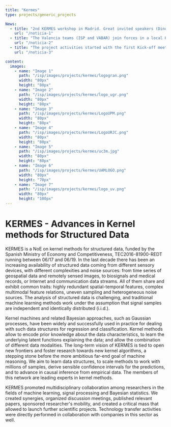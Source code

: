 ```yaml
---
title: "Kermes"
type: projects/generic_projects

News:
  - title: "2nd KERMES workshop in Madrid. Great invited speakers (Dino Sejdinovic from Oxford University and Javier Gonzalez from Amazon) and inspiring works from our students - Madrid, 25-26 Feb, 2019."
    url: "/noticia-1"
  - title: "The Valencia teams (ISP and VABAR) join forces in a local KERMES workshop in UV. Check the meetings tab for details"
    url: "/noticia-2"
  - title: "The project activities started with the first Kick-off meeting in the Parc Científic of the Universitat de València on July 11th, 2017."
    url: "/noticia-3"

content:
  images:
    - name: "Image 1"
      path: "/isp/images/projects/kermes/logogran.png"
      width: "80px"
      height: "80px"
    - name: "Image 2"
      path: "/isp/images/projects/kermes/logo_ugr.png"
      width: "80px"
      height: "80px"
    - name: "Image 3"
      path: "/isp/images/projects/kermes/LogoUPM.png"
      width: "80px"
      height: "80px"
    - name: "Image 4"
      path: "/isp/images/projects/kermes/LogoURJC.png"
      width: "80px"
      height: "80px"
    - name: "Image 5"
      path: "/isp/images/projects/kermes/uc3m.jpg"
      width: "80px"
      height: "80px"
    - name: "Image 6"
      path: "/isp/images/projects/kermes/UAMLOGO.png"
      width: "80px"
      height: "70px"
    - name: "Image 7"
      path: "/isp/images/projects/kermes/logo_uv.png"
      width: "80px"
      height: "100px"
---
```


# KERMES - Advances in Kernel methods for Structured Data

KERMES is a NoE on kernel methods for structured data, funded by the Spanish Ministry of Economy and Competitiveness, TEC2016-81900-REDT running between 06/17 and 06/19. In the last decade there has been an increasing availability of structured data coming from different sensory devices, with different complexities and noise sources: from time series of geospatial data and remotely sensed images, to biosignals and medical records, or Internet and communication data streams. All of them share and exhibit common traits: highly redundant spatial-temporal features, complex multimodal feature relations, uneven sampling and heterogeneous noise sources. The analysis of structured data is challenging, and traditional machine learning methods work under the assumption that signal samples are independent and identically distributed (i.i.d.).

Kernel machines and related Bayesian approaches, such as Gaussian processes, have been widely and successfully used in practice for dealing with such data structures for regression and classification. Kernel methods allow to encode prior knowledge about the data characteristics, to learn the underlying latent functions explaining the data; and allow the combination of different data modalities. The long-term vision of KERMES is tied to open new frontiers and foster research towards new kernel algorithms, a stepping stone before the more ambitious far-end goal of machine reasoning. We aim to learn data structures, to scale methods to work with millions of samples, derive sensible confidence intervals for the predictions, and to advance in causal inference from empirical data. The members of this network are leading experts in kernel methods.

KERMES promoted multidisciplinary collaboration among researchers in the fields of machine learning, signal processing and Bayesian statistics. We created synergies, organized discussion meetings, published relevant papers, sponsored researcher's mobility, and created a critical mass that allowed to launch further scientific projects. Technology transfer activities were directly performed in collaboration with companies in this sector as well.

